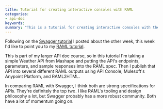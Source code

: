 ```yaml
---
title: Tutorial for creating interactive consoles with RAML
categories:
- api-doc
keywords: 
summary: "This is a tutorial for creating interactive consoles with the RAML spec. The interactive console allows users to try out your API directly in the documentation."
---
```


Following on the [Swagger tutorial](http://idratherbewriting.com/2015/09/14/swagger-tutorial/) I posted about the other week, this week I'd like to point you to my [RAML tutorial](http://idratherbewriting.com/pubapis_raml/). 

This is part of my larger API doc course, so in this tutorial I'm taking a simple Weather API from Mashape and putting the API's endpoints, parameters, and sample responses into the RAML spec. Then I publish that API into several different RAML outputs using API Console, Mulesoft's Anypoint Platform, and RAML2HTML. 

In comparing RAML with Swagger, I think both are strong specifications for APIs. They're definitely the top two. I like RAML's tooling and design philosophy a lot, but Swagger probably has a more robust community. Both have a lot of momentum going on.